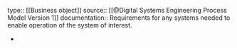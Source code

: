 type:: [[Business object]]
source:: [[@Digital Systems Engineering Process Model Version 1]]
documentation:: Requirements for any systems needed to enable operation of the system of interest.

-